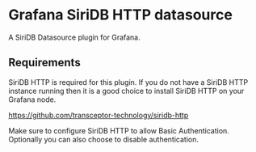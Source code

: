# Grafana SiriDB HTTP datasource
A SiriDB Datasource plugin for Grafana.

## Requirements
SiriDB HTTP is required for this plugin. If you do not have a SiriDB HTTP instance running then
it is a good choice to install SiriDB HTTP on your Grafana node.

https://github.com/transceptor-technology/siridb-http

Make sure to configure SiriDB HTTP to allow Basic Authentication. Optionally you can also choose
to disable authentication.


